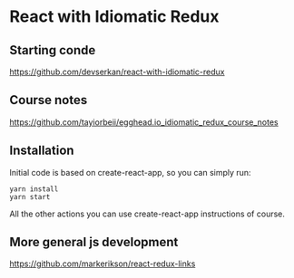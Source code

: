 # React with Idiomatic Redux

## Starting conde
https://github.com/devserkan/react-with-idiomatic-redux


## Course notes
https://github.com/tayiorbeii/egghead.io_idiomatic_redux_course_notes

## Installation

Initial code is based on create-react-app, so you can simply run:

```
yarn install
yarn start
```

All the other actions you can use create-react-app instructions of course.

## More general js development
https://github.com/markerikson/react-redux-links